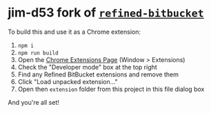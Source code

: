 # jim-d53 fork of [`refined-bitbucket`](https://github.com/andremw/refined-bitbucket)

To build this and use it as a Chrome extension:

1. `npm i`
1. `npm run build`
1. Open the [Chrome Extensions Page](chrome://extensions) (Window > Extensions)
1. Check the "Developer mode" box at the top right
1. Find any Refined BitBucket extensions and remove them
1. Click "Load unpacked extension..."
1. Open then `extension` folder from this project in this file dialog box

And you're all set!
